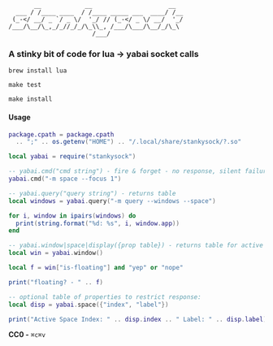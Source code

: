 ```
       __            __                     __
  ___ / /____ ____  / /____ _____ ___  ____/ /__
 (_-</ __/ _ `/ _ \/  '_/ // (_-</ _ \/ __/  '_/
/___/\__/\_,_/_//_/_/\_\\_, /___/\___/\__/_/\_\
                       /___/
```
### A stinky bit of code for lua -> yabai socket calls

``brew install lua``

``make test``

``make install``

#### Usage 

```lua
package.cpath = package.cpath
  .. ";" .. os.getenv("HOME") .. "/.local/share/stankysock/?.so"

local yabai = require("stankysock")
```
```lua
-- yabai.cmd("cmd string") - fire & forget - no response, silent failure
yabai.cmd("-m space --focus 1")
```
```lua
-- yabai.query("query string") - returns table
local windows = yabai.query("-m query --windows --space")

for i, window in ipairs(windows) do
  print(string.format("%d: %s", i, window.app))
end
```
```lua
-- yabai.window|space|display({prop table}) - returns table for active item
local win = yabai.window()

local f = win["is-floating"] and "yep" or "nope"

print("floating? - " .. f)

-- optional table of properties to restrict response:
local disp = yabai.space({"index", "label"})

print("Active Space Index: " .. disp.index .. " Label: " .. disp.label)

```
**CC0 -** `⌘c⌘v`
